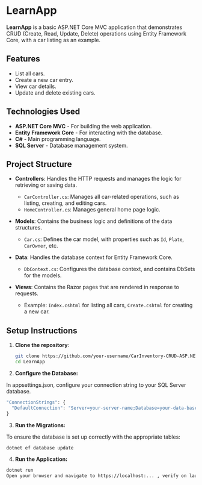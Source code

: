 # LearnApp

**LearnApp** is a basic ASP.NET Core MVC application that demonstrates CRUD (Create, Read, Update, Delete) operations using Entity Framework Core, with a car listing as an example.

## Features

- List all cars.
- Create a new car entry.
- View car details.
- Update and delete existing cars.

## Technologies Used

- **ASP.NET Core MVC** - For building the web application.
- **Entity Framework Core** - For interacting with the database.
- **C#** - Main programming language.
- **SQL Server** - Database management system.

## Project Structure

- **Controllers**: Handles the HTTP requests and manages the logic for retrieving or saving data.
  - `CarController.cs`: Manages all car-related operations, such as listing, creating, and editing cars.
  - `HomeController.cs`: Manages general home page logic.
  
- **Models**: Contains the business logic and definitions of the data structures.
  - `Car.cs`: Defines the car model, with properties such as `Id`, `Plate`, `CarOwner`, etc.
  
- **Data**: Handles the database context for Entity Framework Core.
  - `DbContext.cs`: Configures the database context, and contains DbSets for the models.
  
- **Views**: Contains the Razor pages that are rendered in response to requests.
  - Example: `Index.cshtml` for listing all cars, `Create.cshtml` for creating a new car.

## Setup Instructions

1. **Clone the repository**:

   ```bash
   git clone https://github.com/your-username/CarInventory-CRUD-ASP.NET-MVC.git
   cd LearnApp

2. **Configure the Database:**

In appsettings.json, configure your connection string to your SQL Server database.

```js
"ConnectionStrings": {
  "DefaultConnection": "Server=your-server-name;Database=your-data-base-name;Trusted_Connection=True;"
}
```

3. **Run the Migrations:**

To ensure the database is set up correctly with the appropriate tables:

```bash
dotnet ef database update
```

4. **Run the Application:**

```bash
dotnet run
Open your browser and navigate to https://localhost:... , verify on launchSettings.json
```
